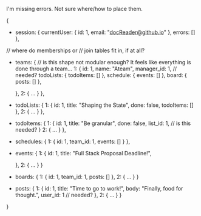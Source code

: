 I'm missing errors. Not sure where/how to place them.

{
  - session: {
    currentUser: {
      id: 1,
      email: "docReader@github.io"
    },
    errors: []
  },

  // where do memberships or
  // join tables fit in, if at all?

  - teams: { // is this shape not modular enough? It feels like everything is done through a team...
    1: {
      id: 1,
      name: "Ateam",
      manager_id: 1,  // needed?
      todoLists: {
        todoItems: []
      },
      schedule: {
        events: []
      },
      board: {
        posts: []
      },

    },
    2: { ... }
  },

  - todoLists: {
    1: {
      id: 1,
      title: "Shaping the State",
      done: false,
      todoItems: []
    },
    2: { ... }
  },

  - todoItems: {
    1: {
      id: 1,
      title: "Be granular",
      done: false,
      list_id: 1, // is this needed?
    }
    2: { ... }
  },

  - schedules: {
    1: {
      id: 1,
      team_id: 1,
      events: []
    }
  },

  - events: {
    1: {
      id: 1,
      title: "Full Stack Proposal Deadline!",

    },
    2: { ... }
  }

  - boards: {
    1: {
      id: 1,
      team_id: 1,
      posts: []
    },
    2: { ... }
  }

  - posts: {
    1: {
      id: 1,
      title: "Time to go to work!",
      body: "Finally, food for thought.",
      user_id: 1 // needed?
    },
    2: { ... }
  }

}
